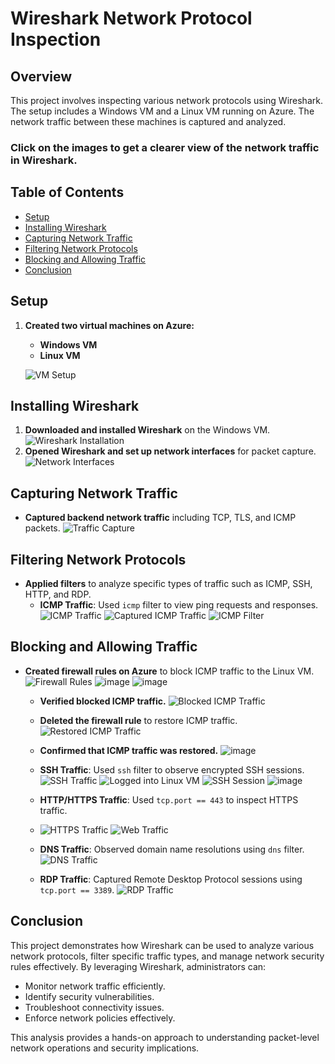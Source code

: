# Wireshark Network Protocol Inspection

## Overview
This project involves inspecting various network protocols using Wireshark. The setup includes a Windows VM and a Linux VM running on Azure. The network traffic between these machines is captured and analyzed.

### Click on the images to get a clearer view of the network traffic in Wireshark.

## Table of Contents
- [Setup](#setup)
- [Installing Wireshark](#installing-wireshark)
- [Capturing Network Traffic](#capturing-network-traffic)
- [Filtering Network Protocols](#filtering-network-protocols)
- [Blocking and Allowing Traffic](#blocking-and-allowing-traffic)
- [Conclusion](#conclusion)

## Setup
1. **Created two virtual machines on Azure:**
   - **Windows VM**
   - **Linux VM**
     
   ![VM Setup](https://github.com/user-attachments/assets/770b3b68-42e1-42f8-b194-1653ccf684be)

## Installing Wireshark
1. **Downloaded and installed Wireshark** on the Windows VM.
   ![Wireshark Installation](https://github.com/user-attachments/assets/41acc126-196f-463a-9b25-38363b249638)
2. **Opened Wireshark and set up network interfaces** for packet capture.
   ![Network Interfaces](https://github.com/user-attachments/assets/c70621e2-f46e-4d2c-a1b7-499614a6b8c0)

## Capturing Network Traffic
- **Captured backend network traffic** including TCP, TLS, and ICMP packets.
  ![Traffic Capture](https://github.com/user-attachments/assets/ae42ac7e-15d6-4ce1-adff-f8369c18e8ef)

## Filtering Network Protocols
- **Applied filters** to analyze specific types of traffic such as ICMP, SSH, HTTP, and RDP.
  - **ICMP Traffic**: Used `icmp` filter to view ping requests and responses.
    ![ICMP Traffic](https://github.com/user-attachments/assets/5147f190-da46-4a55-9efe-b79d84ad31a8)
    ![Captured ICMP Traffic](https://github.com/user-attachments/assets/3a16536e-94be-445a-97d1-2990ec89b221)
    ![ICMP Filter](https://github.com/user-attachments/assets/60d37498-e2e8-4afb-8325-8431ed4e3c46)

## Blocking and Allowing Traffic
- **Created firewall rules on Azure** to block ICMP traffic to the Linux VM.
  ![Firewall Rules](https://github.com/user-attachments/assets/4cbf9bfd-9ff6-40b6-9475-62bb9f2df9f0)
  ![image](https://github.com/user-attachments/assets/65fa3a3d-9892-465a-89bb-ce63310a4b54)
![image](https://github.com/user-attachments/assets/ad273307-f751-428e-8f64-581514f69ffd)

  - **Verified blocked ICMP traffic.**
    ![Blocked ICMP Traffic](https://github.com/user-attachments/assets/e9bed013-e178-42bf-a0d5-8b51eee26f56)
  - **Deleted the firewall rule** to restore ICMP traffic.
    ![Restored ICMP Traffic](https://github.com/user-attachments/assets/10aa47be-88da-45f1-a67f-04876588e950)
  - **Confirmed that ICMP traffic was restored.**
![image](https://github.com/user-attachments/assets/6f9cfc91-1fc9-4789-b11f-8dcd439e6abb)


  - **SSH Traffic**: Used `ssh` filter to observe encrypted SSH sessions.
    ![SSH Traffic](https://github.com/user-attachments/assets/4e71af7c-d2fc-4197-a416-2b49f236fa09)
    ![Logged into Linux VM](https://github.com/user-attachments/assets/a12ee04d-4c0a-4588-ae64-e8ee3b36c29c)
    ![SSH Session](https://github.com/user-attachments/assets/5bea8ffe-2561-46ff-a8bd-e77ecb1edbc4)
    ![image](https://github.com/user-attachments/assets/8da36aa3-eace-482f-9e46-4b98fd195d83)

  - **HTTP/HTTPS Traffic**: Used `tcp.port == 443` to inspect HTTPS traffic.
  - ![HTTPS Traffic](https://github.com/user-attachments/assets/339ba5e2-2313-4321-ae3a-e89324d22a14)
    ![Web Traffic](https://github.com/user-attachments/assets/575b9670-920b-40d1-b7ae-fc789bc5b73d)
  - **DNS Traffic**: Observed domain name resolutions using `dns` filter.
    ![DNS Traffic](https://github.com/user-attachments/assets/8a995d43-c1cc-4add-942c-0865d4278205)
  - **RDP Traffic**: Captured Remote Desktop Protocol sessions using `tcp.port == 3389`.
    ![RDP Traffic](https://github.com/user-attachments/assets/2e8155a2-cb61-48cd-9329-347124e6fa20)



## Conclusion
This project demonstrates how Wireshark can be used to analyze various network protocols, filter specific traffic types, and manage network security rules effectively. By leveraging Wireshark, administrators can:
- Monitor network traffic efficiently.
- Identify security vulnerabilities.
- Troubleshoot connectivity issues.
- Enforce network policies effectively.

This analysis provides a hands-on approach to understanding packet-level network operations and security implications.
